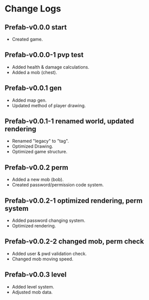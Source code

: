 # Change Logs

## Prefab-v0.0.0 start

- Created game.

## Prefab-v0.0.0-1 pvp test

- Added health & damage calculations.
- Added a mob (chest).

## Prefab-v0.0.1 gen

- Added map gen.
- Updated method of player drawing.

## Prefab-v0.0.1-1 renamed world, updated rendering

- Renamed "legacy" to "tag".
- Optimized Drawing.
- Optimized game structure.

## Prefab-v0.0.2 perm

- Added a new mob (bob).
- Created password/permission code system.

## Prefab-v0.0.2-1 optimized rendering, perm system

- Added password changing system.
- Optimized rendering.

## Prefab-v0.0.2-2 changed mob, perm check

- Added user & pwd validation check.
- Changed mob moving speed.

## Prefab-v0.0.3 level

- Added level system.
- Adjusted mob data.
